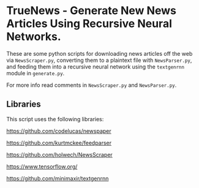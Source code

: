 # TrueNews - Generate New News Articles Using Recursive Neural Networks.
These are some python scripts for downloading news articles off the web via `NewsScraper.py`, converting them to a plaintext file with `NewsParser.py`, and feeding them into a recursive neural network using the `textgenrnn` module in `generate.py`.

For more info read comments in `NewsScraper.py` and `NewsParser.py`.

## Libraries
This script uses the following libraries:

https://github.com/codelucas/newspaper

https://github.com/kurtmckee/feedparser

https://github.com/holwech/NewsScraper

https://www.tensorflow.org/

https://github.com/minimaxir/textgenrnn